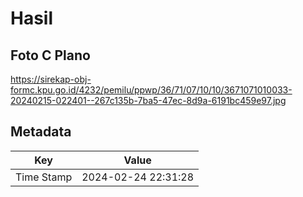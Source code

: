# Hasil

## Foto C Plano

https://sirekap-obj-formc.kpu.go.id/4232/pemilu/ppwp/36/71/07/10/10/3671071010033-20240215-022401--267c135b-7ba5-47ec-8d9a-6191bc459e97.jpg


## Metadata

| Key        | Value               |
| ---------- | ------------------- |
| Time Stamp | 2024-02-24 22:31:28 |



